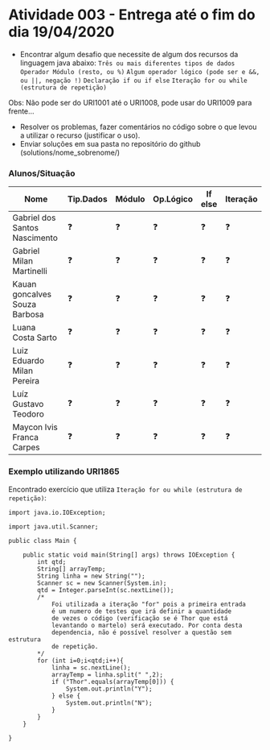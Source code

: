 # Atividade 003 - Entrega até o fim do dia 19/04/2020

- Encontrar algum desafio que necessite de algum dos recursos da linguagem java abaixo: 
`Três ou mais diferentes tipos de dados`
`Operador Módulo (resto, ou %)`
`Algum operador lógico (pode ser e &&, ou ||, negação !)`
`Declaração if ou if else`
`Iteração for ou while (estrutura de repetição)`

Obs: Não pode ser do URI1001 até o URI1008, pode usar do URI1009 para frente...
- Resolver os problemas, fazer comentários no código sobre o que levou a utilizar o recurso (justificar o uso).
- Enviar soluções em sua pasta no repositório do github (solutions/nome_sobrenome/)

### Alunos/Situação

| Nome  | Tip.Dados | Módulo | Op.Lógico | If else | Iteração |
| ------------- | ------------- | ------------- | ------------- | ------------- | ------------- |
| Gabriel dos Santos Nascimento | :question: | :question: | :question: | :question: | :question: |
| Gabriel Milan Martinelli | :question: | :question: | :question: | :question: | :question: |
| Kauan goncalves Souza Barbosa | :question: | :question: | :question: | :question: | :question: |
| Luana Costa Sarto | :question: | :question: | :question: | :question: | :question: |
| Luiz Eduardo Milan Pereira | :question: | :question: | :question: | :question: | :question: |
| Luíz Gustavo Teodoro | :question: | :question: | :question: | :question: | :question: |
| Maycon Ivis Franca Carpes | :question: | :question: | :question: | :question: | :question: |

### Exemplo utilizando URI1865

Encontrado exercício que utiliza `Iteração for ou while (estrutura de repetição)`:

```
import java.io.IOException;
 
import java.util.Scanner;

public class Main {
 
    public static void main(String[] args) throws IOException {
        int qtd;
        String[] arrayTemp;
        String linha = new String("");
        Scanner sc = new Scanner(System.in);
        qtd = Integer.parseInt(sc.nextLine());
        /* 
            Foi utilizada a iteração "for" pois a primeira entrada
            é um numero de testes que irá definir a quantidade
            de vezes o código (verificação se é Thor que está
            levantando o martelo) será executado. Por conta desta
            dependencia, não é possível resolver a questão sem estrutura
            de repetição.
        */ 
        for (int i=0;i<qtd;i++){
            linha = sc.nextLine();
            arrayTemp = linha.split(" ",2);
            if ("Thor".equals(arrayTemp[0])) {
                System.out.println("Y");
            } else {
                System.out.println("N");
            }
        }
    }
 
}
```

